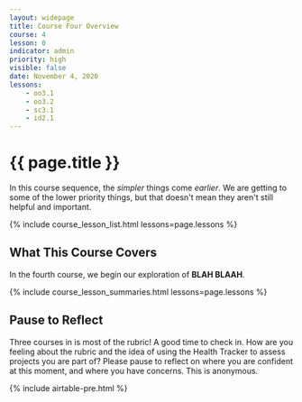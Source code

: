 ```yaml
---
layout: widepage
title: Course Four Overview
course: 4
lesson: 0
indicator: admin
priority: high
visible: false
date: November 4, 2020
lessons:
    - oo3.1
    - oo3.2
    - sc3.1
    - id2.1
---
```


# {{ page.title }}

In this course sequence, the *simpler* things come *earlier*. We are getting to some of the lower priority things, but that doesn't mean they aren't still helpful and important.

{% include course_lesson_list.html lessons=page.lessons %}

## What This Course Covers

In the fourth course, we begin our exploration of **BLAH BLAAH**. 

{% include course_lesson_summaries.html lessons=page.lessons %}

## Pause to Reflect

Three courses in is most of the rubric! A good time to check in. How are you feeling about the rubric and the idea of using the Health Tracker to assess projects you are part of? Please pause to reflect on where you are confident at this moment, and where you have concerns. This is anonymous.

{% include airtable-pre.html %}
